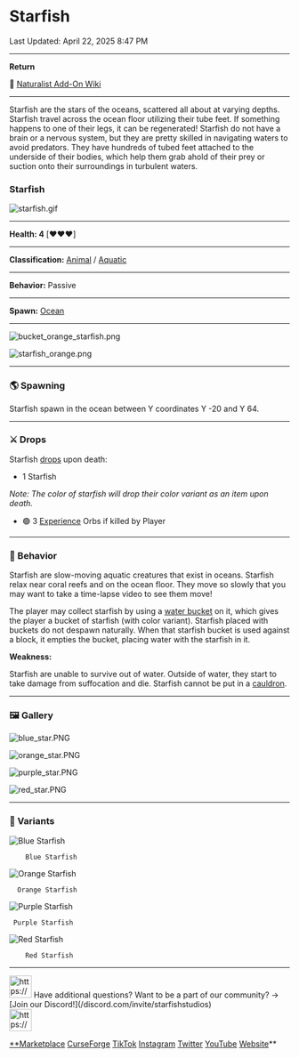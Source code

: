 # Starfish

Last Updated: April 22, 2025 8:47 PM

---

**Return**

🐻 [Naturalist Add-On Wiki](/www.notion.so/1a7a9a61c3f1800c8e32e893d6e7f430?pvs=21)

---

Starfish are the stars of the oceans, scattered all about at varying depths. Starfish travel across the ocean floor utilizing their tube feet. If something happens to one of their legs, it can be regenerated! Starfish do not have a brain or a nervous system, but they are pretty skilled in navigating waters to avoid predators. They have hundreds of tubed feet attached to the underside of their bodies, which help them grab ahold of their prey or suction onto their surroundings in turbulent waters.

<aside>

### **Starfish**

![starfish.gif](starfish.gif)

---

**Health: 4** [♥️♥️♥️]

---

**Classification:** [Animal](/minecraft.fandom.com/wiki/Animal) / [Aquatic](/minecraft.fandom.com/wiki/Aquatic)

---

**Behavior:** Passive

---

**Spawn:** [Ocean](/minecraft.wiki/w/Ocean)

---

![bucket_orange_starfish.png](bucket_orange_starfish.png)

![starfish_orange.png](starfish_orange.png)

</aside>

---

### 🌎 Spawning

Starfish spawn in the ocean between Y coordinates Y -20 and Y 64.

---

### ⚔️ Drops

Starfish [drops](/minecraft.fandom.com/wiki/Drops) upon death:

- 1 Starfish

*Note: The color of starfish will drop their color variant as an item upon death.*

- 🟢 3 [Experience](/minecraft.fandom.com/wiki/Experience) Orbs if killed by Player

---

### 🧠 Behavior

Starfish are slow-moving aquatic creatures that exist in oceans. Starfish relax near coral reefs and on the ocean floor. They move so slowly that you may want to take a time-lapse video to see them move!

The player may collect starfish by using a [water bucket](/minecraft.fandom.com/wiki/Water_bucket) on it, which gives the player a bucket of starfish (with color variant). Starfish placed with buckets do not despawn naturally. When that starfish bucket is used against a block, it empties the bucket, placing water with the starfish in it.

**Weakness:**

Starfish are unable to survive out of water. Outside of water, they start to take damage from suffocation and die. Starfish cannot be put in a [cauldron](/minecraft.fandom.com/wiki/Cauldron).

---

### 🖼️ Gallery

![blue_star.PNG](blue_star.png)

![orange_star.PNG](orange_star.png)

![purple_star.PNG](purple_star.png)

![red_star.PNG](red_star.png)

---

### 🎨 Variants

![        Blue Starfish](blue_starfish.gif)

        Blue Starfish

![      Orange Starfish](orange_starfish.gif)

      Orange Starfish

![     Purple Starfish](purple_starfish.gif)

     Purple Starfish

![        Red Starfish](red_starfish.gif)

        Red Starfish

---

<aside>
<img src="https://www.notion.so/icons/headset_red.svg" alt="https://www.notion.so/icons/headset_red.svg" width="40px" /> Have additional questions? Want to be a part of our community? → [Join our Discord!](/discord.com/invite/starfishstudios)

</aside>

<aside>
<img src="https://www.notion.so/icons/star_red.svg" alt="https://www.notion.so/icons/star_red.svg" width="40px" />

[**Marketplace](/www.minecraft.net/en-us/marketplace/creator?name=Starfish%20Studios)      [CurseForge](/www.curseforge.com/members/starfish_studios/projects)      [TikTok](/www.tiktok.com/@starfishstudios)      [Instagram](/www.instagram.com/starfishstudiosinc/)      [Twitter](/twitter.com/starfishstudios)      [YouTube](/www.youtube.com/@starfishstudios)      [Website](/starfish-studios.com/)**

</aside>
